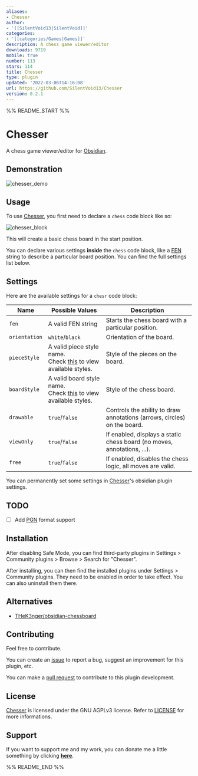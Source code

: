 ```yaml
---
aliases:
- Chesser
author:
- '[[SilentVoid13|SilentVoid]]'
categories:
- '[[categories/Games|Games]]'
description: A chess game viewer/editor
downloads: 9719
mobile: true
number: 113
stars: 114
title: Chesser
type: plugin
updated: '2022-03-06T14:16:08'
url: https://github.com/SilentVoid13/Chesser
version: 0.2.1
---
```


%% README_START %%

# Chesser

A chess game viewer/editor for [Obsidian](https://obsidian.md/).

## Demonstration

![chesser_demo](https://raw.githubusercontent.com/SilentVoid13/Chesser/master/imgs/chesser_demo.gif)

## Usage

To use [Chesser](https://github.com/SilentVoid13/Chesser), you first need to declare a `chess` code block like so:

![chesser_block](https://raw.githubusercontent.com/SilentVoid13/Chesser/HEAD/imgs/chesser_block.png)

This will create a basic chess board in the start position.

You can declare various settings **inside** the `chess` code block, like a [FEN](https://en.wikipedia.org/wiki/Forsyth%E2%80%93Edwards_Notation) string to describe a particular board position. You can find the full settings list below.

## Settings

Here are the available settings for a `chesr` code block:

| Name          | Possible Values                                              | Description                                                  |
| ------------- | ------------------------------------------------------------ | ------------------------------------------------------------ |
| `fen`         | A valid FEN string                                           | Starts the chess board with a particular position.           |
| `orientation` | `white`/`black`                                              | Orientation of the board.                                    |
| `pieceStyle`  | A valid piece style name.<br />Check [this](https://github.com/SilentVoid13/Chesser/tree/master/assets/piece-css) to view available styles. | Style of the pieces on the board.                            |
| `boardStyle`  | A valid board style name.<br />Check [this](https://github.com/SilentVoid13/Chesser/tree/master/assets/board-css) to view available styles. | Style of the chess board.                                    |
| `drawable`    | `true`/`false`                                               | Controls the ability to draw annotations (arrows, circles) on the board. |
| `viewOnly`    | `true`/`false`                                               | If enabled, displays a static chess board (no moves, annotations, ...). |
| `free`        | `true`/`false`                                               | If enabled, disables the chess logic, all moves are valid.   |

You can permanently set some settings in [Chesser](https://github.com/SilentVoid13/Chesser)'s obsidian plugin settings.

## TODO

- [ ] Add [PGN](https://en.wikipedia.org/wiki/Portable_Game_Notation) format support

## Installation

After disabling Safe Mode, you can find third-party plugins in Settings > Community plugins > Browse > Search for "Chesser".

After installing, you can then find the installed plugins under Settings > Community plugins. They need to be enabled in order to take effect. You can also uninstall them there.

## Alternatives

- [THeK3nger/obsidian-chessboard](https://github.com/THeK3nger/obsidian-chessboard)

## Contributing

Feel free to contribute.

You can create an [issue](https://github.com/SilentVoid13/Chesser/issues) to report a bug, suggest an improvement for this plugin, etc.

You can make a [pull request](https://github.com/SilentVoid13/Chesser/pulls) to contribute to this plugin development.

## License

[Chesser](https://github.com/SilentVoid13/Chesser) is licensed under the GNU AGPLv3 license. Refer to [LICENSE](https://github.com/SilentVoid13/Chesser/blob/master/LICENSE.TXT) for more informations.

## Support

If you want to support me and my work, you can donate me a little something by clicking [**here**](https://www.paypal.com/donate?hosted_button_id=U2SRGAFYXT32Q).

%% README_END %%